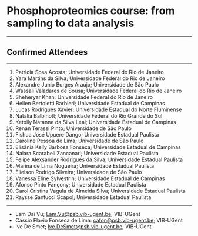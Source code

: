 # Phosphoproteomics course: from sampling to data analysis
---

## Confirmed Attendees
---

1. Patricia Sosa Acosta; Universidade Federal do Rio de Janeiro
2. Yara Martins da Silva; Universidade Federal do Rio de Janeiro
3. Alexandre Junio Borges Araujo; Universidade de São Paulo
4. Wassali Valadares de Sousa; Universidade Federal do Rio de Janeiro
5. Sheheryar Khan; Universidade Federal do Rio de Janeiro
6. Hellen Bertoletti Barbieri; Universidade Estadual de Campinas
7. Lucas Rodrigues Xavier; Universidade Estadual do Norte Fluminense
8. Natalia Balbinott; Universidade Federal do Rio Grande do Sul
9. Ketolly Natanne da Silva Leal; Universidade Estadual de Campinas
10. Renan Terassi Pinto; Universidade de São Paulo
11. Fishua José Upuere Dango; Universidade Estadual Paulista
12. Caroline Pessoa de Lima; Universidade de São Paulo
13. Elisânia Kelly Barbosa Fonseca; Universidade Estadual de Campinas
14. Naiara Scarabeli Zancanari; Universidade Estadual Paulista
15. Felipe Alexsander Rodrigues da Silva; Universidade Estadual Paulista
16. Marina de Lima Nogueira; Universidade Estadual Paulista
17. Elielson Rodrigo Silveira; Universidade de São Paulo
18. Vanessa Eline Sylvestrin; Universidade Estadual de Campinas
19. Afonso Pinto Fançony; Universidade Estadual Paulista
20. Carol Cristina Vagula de Almeida Silva; Universidade Estadual Paulista
21. Raysse Santucci Scapol; Universidade Estadual Paulista
---

- Lam Dai Vu; [Lam.Vu@psb.vib-ugent.be](mailto:Lam.Vu@psb.vib-ugent.be); VIB-UGent
- Cássio Flavio Fonseca de Lima: [cafon@psb.vib-ugent.be](mailto:cafon@psb.vib-ugent.be); VIB-UGent
- Ive De Smet; [Ive.DeSmet@psb.vib-ugent.be](mailto:Ive.DeSmet@psb.vib-ugent.be); VIB-UGent